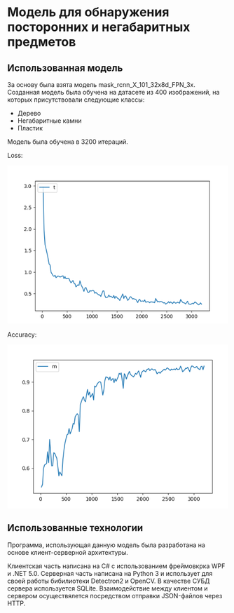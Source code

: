 # Модель для обнаружения посторонних и негабаритных предметов

## Использованная модель 

За основу была взята модель mask_rcnn_X_101_32x8d_FPN_3x. Созданная модель была обучена на датасете из 400 изображений, на которых присутствовали следующие классы:

- Дерево
- Негабаритные камни
- Пластик

Модель была обучена в 3200 итераций.

Loss:


![total loss](total_loss.PNG)

Accuracy:


![accuracy](accuracy.PNG)

## Использованные технологии

Программа, использующая данную модель была разработана на основе клиент-серверной архитектуры.

Клиентская часть написана на C# с использованием фреймовкрка WPF и .NET  5.0. Серверная часть написана на Python 3 и использует для своей работы бибилиотеки Detectron2 и OpenCV. В качестве СУБД сервера используется SQLite. Взаимодействие между клиентом и сервером осуществялется посредством отправки JSON-файлов через HTTP.